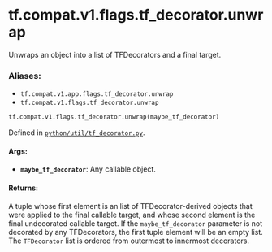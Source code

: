 <div itemscope itemtype="http://developers.google.com/ReferenceObject">
<meta itemprop="name" content="tf.compat.v1.flags.tf_decorator.unwrap" />
<meta itemprop="path" content="Stable" />
</div>

# tf.compat.v1.flags.tf_decorator.unwrap

Unwraps an object into a list of TFDecorators and a final target.

### Aliases:

* `tf.compat.v1.app.flags.tf_decorator.unwrap`
* `tf.compat.v1.flags.tf_decorator.unwrap`

``` python
tf.compat.v1.flags.tf_decorator.unwrap(maybe_tf_decorator)
```



Defined in [`python/util/tf_decorator.py`](/code/stable/tensorflow/python/util/tf_decorator.py).

<!-- Placeholder for "Used in" -->


#### Args:


* <b>`maybe_tf_decorator`</b>: Any callable object.


#### Returns:

A tuple whose first element is an list of TFDecorator-derived objects that
were applied to the final callable target, and whose second element is the
final undecorated callable target. If the `maybe_tf_decorator` parameter is
not decorated by any TFDecorators, the first tuple element will be an empty
list. The `TFDecorator` list is ordered from outermost to innermost
decorators.
